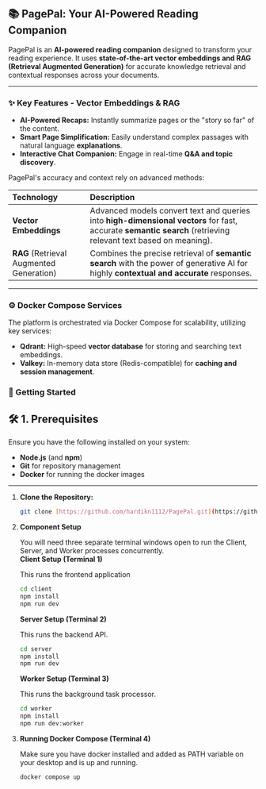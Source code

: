 ## 📚 PagePal: Your AI-Powered Reading Companion

PagePal is an **AI-powered reading companion** designed to transform your reading experience. It uses **state-of-the-art vector embeddings and RAG (Retrieval Augmented Generation)** for accurate knowledge retrieval and contextual responses across your documents.

---

### ✨ Key Features - Vector Embeddings & RAG

* **AI-Powered Recaps:** Instantly summarize pages or the "story so far" of the content.
* **Smart Page Simplification:** Easily understand complex passages with natural language **explanations**.
* **Interactive Chat Companion:** Engage in real-time **Q&A and topic discovery**.

PagePal's accuracy and context rely on advanced methods:

| Technology | Description |
| :--- | :--- |
| **Vector Embeddings** | Advanced models convert text and queries into **high-dimensional vectors** for fast, accurate **semantic search** (retrieving relevant text based on meaning). |
| **RAG** (Retrieval Augmented Generation) | Combines the precise retrieval of **semantic search** with the power of generative AI for highly **contextual and accurate** responses. |

---

### ⚙️ Docker Compose Services

The platform is orchestrated via Docker Compose for scalability, utilizing key services:

* **Qdrant:** High-speed **vector database** for storing and searching text embeddings.
* **Valkey:** In-memory data store (Redis-compatible) for **caching and session management**.

### 🚀 Getting Started

## 🛠️ 1. Prerequisites

Ensure you have the following installed on your system:

* **Node.js** (and **npm**)
* **Git** for repository management
* **Docker** for running the docker images

---

1.  **Clone the Repository:**
    ```bash
    git clone [https://github.com/hardikn1112/PagePal.git](https://github.com/hardikn1112/PagePal.git)
    ```
    
2.  **Component Setup**

    You will need three separate terminal windows open to run the Client, Server, and Worker processes concurrently.    
    **Client Setup (Terminal 1)**
    
    This runs the frontend application
    ```bash
    cd client
    npm install
    npm run dev
    ```
    
    **Server Setup (Terminal 2)**
    
    This runs the backend API.
    ```bash
    cd server
    npm install
    npm run dev
    ```
    
    **Worker Setup (Terminal 3)**
    
    This runs the background task processor.
    ````bash
    cd worker
    npm install
    npm run dev:worker
    ````
    
3.  **Running Docker Compose (Terminal 4)**
    
    Make sure you have docker installed and added as PATH variable on your desktop and is up and running.
    ````bash
    docker compose up
    ````
    
